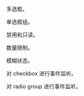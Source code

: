 多选框。

<preview src="components.checkbox.checkbox" />

单选框组。

<preview src="components.checkbox.checkbox-group" />

禁用和只读。

<preview src="components.checkbox.checkbox-disabled" />

数量限制。

<preview src="components.checkbox.checkbox-limitation" />

模糊状态。

<preview src="components.checkbox.checkbox-indeterminate" />

对 checkbox 进行事件监听。

<preview src="components.checkbox.checkbox-event" />

<preview src="components.checkbox.checkbox-expose" />

对 radio group 进行事件监听。

<preview src="components.checkbox.checkbox-group-event" />